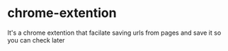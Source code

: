 # chrome-extention
It's a chrome extention that facilate saving urls from pages and save it so you can check later
